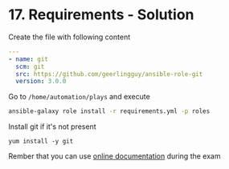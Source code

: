 # 17. Requirements - Solution

Create the file with following content
```yml
---
- name: git
  scm: git
  src: https://github.com/geerlingguy/ansible-role-git
  version: 3.0.0 
```

Go to `/home/automation/plays` and execute
```bash
ansible-galaxy role install -r requirements.yml -p roles
```

Install git if it's not present
```
yum install -y git
```

Rember that you can use [online documentation](https://galaxy.ansible.com/docs/using/installing.html?highlight=requirements) during the exam